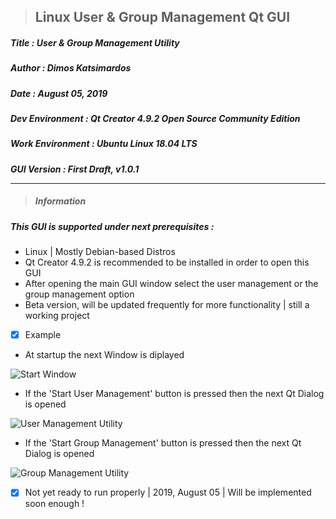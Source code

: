 > <h2><strong>Linux User & Group Management Qt GUI</strong></h2> 

<h5>Title  : User & Group Management Utility</h5>

<h5>Author : Dimos Katsimardos</h5>

<h5>Date   : August 05, 2019</h5>

<h5>Dev Environment  : Qt Creator 4.9.2 Open Source Community Edition</h5>

<h5>Work Environment : Ubuntu Linux 18.04 LTS</h5>

<h5>GUI Version      : First Draft, v1.0.1

-------------------------------------------------------------------------------------------------------------------------------

> #### __Information__ ####

<h5> This GUI is supported under next prerequisites :</h5>

* Linux | Mostly Debian-based Distros
* Qt Creator 4.9.2 is recommended to be installed in order to open this GUI
* After opening the main GUI window select the user management or the group management option
* Beta version, will be updated frequently for more functionality | still a working project


- [x] Example

* At startup the next Window is diplayed

![Start Window](https://github.com/dimkatsi91/Cpp-STL-Examples/blob/master/GUI_Prog/Management/images/Starting_window.png)


* If the 'Start User Management' button is pressed then the next Qt Dialog is opened

![User Management Utility](https://github.com/dimkatsi91/Cpp-STL-Examples/blob/master/GUI_Prog/Management/images/user_dialog.png)


* If the 'Start Group Management' button is pressed then the next Qt Dialog is opened

![Group Management Utility](https://github.com/dimkatsi91/Cpp-STL-Examples/blob/master/GUI_Prog/Management/images/group_dialog.png)

 
- [x] Not yet ready to run properly | 2019, August 05 | Will be implemented soon enough !

